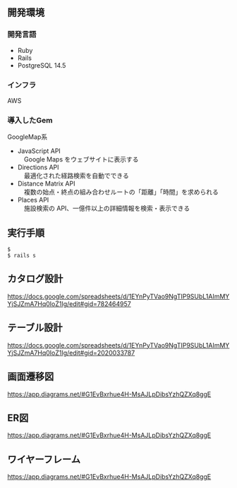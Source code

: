 ## 開発環境
### 開発言語
<ul>
  <li>Ruby
  <li>Rails
  <li>PostgreSQL 14.5
</ul>

### インフラ
AWS

### 導入したGem
GoogleMap系
<ul>
<li>JavaScript API
<br>　Google Maps をウェブサイトに表示する

<li>Directions API
<br>　最適化された経路検索を自動でできる

<li>Distance Matrix API
<br>　複数の始点・終点の組み合わせルートの「距離」「時間」を求められる

<li>Places API
<br>　施設検索の API、一億件以上の詳細情報を検索・表示できる

</ul>

## 実行手順
```
$
$ rails s
```

## カタログ設計
https://docs.google.com/spreadsheets/d/1EYnPyTVao9NgTIP9SUbL1AImMYYjSJZmA7Hq0IoZ1Ig/edit#gid=782464957

## テーブル設計
https://docs.google.com/spreadsheets/d/1EYnPyTVao9NgTIP9SUbL1AImMYYjSJZmA7Hq0IoZ1Ig/edit#gid=2020033787

## 画面遷移図
https://app.diagrams.net/#G1EvBxrhue4H-MsAJLpDibsYzhQZXq8ggE

## ER図
https://app.diagrams.net/#G1EvBxrhue4H-MsAJLpDibsYzhQZXq8ggE

## ワイヤーフレーム
https://app.diagrams.net/#G1EvBxrhue4H-MsAJLpDibsYzhQZXq8ggE
